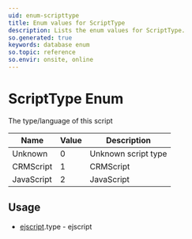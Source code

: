 ```yaml
---
uid: enum-scripttype
title: Enum values for ScriptType
description: Lists the enum values for ScriptType.
so.generated: true
keywords: database enum
so.topic: reference
so.envir: onsite, online
---
```


# ScriptType Enum

The type/language of this script

| Name | Value | Description |
|------|-------|-------------|
|Unknown|0|Unknown script type|
|CRMScript|1|CRMScript|
|JavaScript|2|JavaScript|

## Usage

* [ejscript](../ejscript.md).type - ejscript
